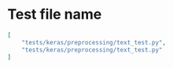 # Test file name

```json
[
    "tests/keras/preprocessing/text_test.py",
    "tests/keras/preprocessing/text_test.py"
]
```
